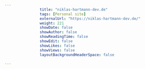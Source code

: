 ---
                title: "niklas-hartmann-dev.de"
                tags: [Personal site]
                externalUrl: "https://niklas-hartmann-dev.de/"
                weight: 221
                showDate: false
                showAuthor: false
                showReadingTime: false
                showEdit: false
                showLikes: false
                showViews: false
                layoutBackgroundHeaderSpace: false
                ---
